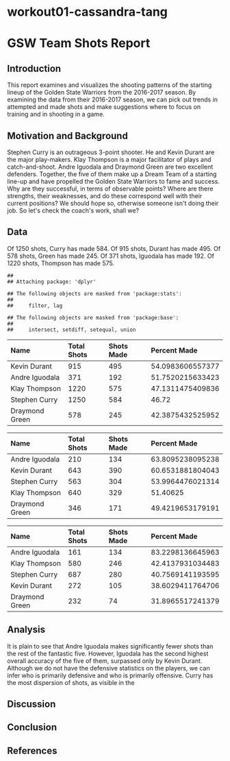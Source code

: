 workout01-cassandra-tang
================

GSW Team Shots Report
=====================

Introduction
------------

This report examines and visualizes the shooting patterns of the starting lineup of the Golden State Warriors from the 2016-2017 season. By examining the data from their 2016-2017 season, we can pick out trends in attempted and made shots and make suggestions where to focus on training and in shooting in a game.

Motivation and Background
-------------------------

Stephen Curry is an outrageous 3-point shooter. He and Kevin Durant are the major play-makers. Klay Thompson is a major facilitator of plays and catch-and-shoot. Andre Iguodala and Draymond Green are two excellent defenders. Together, the five of them make up a Dream Team of a starting line-up and have propelled the Golden State Warriors to fame and success. Why are they successful, in terms of observable points? Where are there strengths, their weaknesses, and do these correspond well with their current positions? We should hope so, otherwise someone isn't doing their job. So let's check the coach's work, shall we?

Data
----

Of 1250 shots, Curry has made 584. Of 915 shots, Durant has made 495. Of 578 shots, Green has made 245. Of 371 shots, Iguodala has made 192. Of 1220 shots, Thompson has made 575.

    ## 
    ## Attaching package: 'dplyr'

    ## The following objects are masked from 'package:stats':
    ## 
    ##     filter, lag

    ## The following objects are masked from 'package:base':
    ## 
    ##     intersect, setdiff, setequal, union

| Name           | Total Shots | Shots Made | Percent Made     |
|:---------------|:------------|:-----------|:-----------------|
| Kevin Durant   | 915         | 495        | 54.0983606557377 |
| Andre Iguodala | 371         | 192        | 51.7520215633423 |
| Klay Thompson  | 1220        | 575        | 47.1311475409836 |
| Stephen Curry  | 1250        | 584        | 46.72            |
| Draymond Green | 578         | 245        | 42.3875432525952 |

| Name           | Total Shots | Shots Made | Percent Made     |
|:---------------|:------------|:-----------|:-----------------|
| Andre Iguodala | 210         | 134        | 63.8095238095238 |
| Kevin Durant   | 643         | 390        | 60.6531881804043 |
| Stephen Curry  | 563         | 304        | 53.9964476021314 |
| Klay Thompson  | 640         | 329        | 51.40625         |
| Draymond Green | 346         | 171        | 49.4219653179191 |

| Name           | Total Shots | Shots Made | Percent Made     |
|:---------------|:------------|:-----------|:-----------------|
| Andre Iguodala | 161         | 134        | 83.2298136645963 |
| Klay Thompson  | 580         | 246        | 42.4137931034483 |
| Stephen Curry  | 687         | 280        | 40.7569141193595 |
| Kevin Durant   | 272         | 105        | 38.6029411764706 |
| Draymond Green | 232         | 74         | 31.8965517241379 |

Analysis
--------

It is plain to see that Andre Iguodala makes significantly fewer shots than the rest of the fantastic five. However, Iguodala has the second highest overall accuracy of the five of them, surpassed only by Kevin Durant. Although we do not have the defensive statistics on the players, we can infer who is primarily defensive and who is primarily offensive. Curry has the most dispersion of shots, as visible in the

Discussion
----------

Conclusion
----------

References
----------
